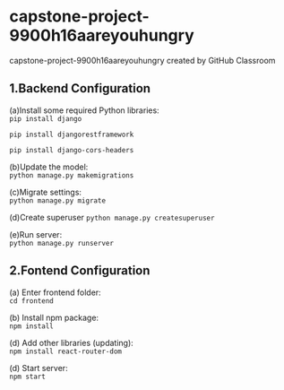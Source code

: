 # capstone-project-9900h16aareyouhungry
capstone-project-9900h16aareyouhungry created by GitHub Classroom

## 1.Backend Configuration
(a)Install some required Python libraries:  
`pip install django`  

`pip install djangorestframework`  

`pip install django-cors-headers`

(b)Update the model:  
`python manage.py makemigrations`

(c)Migrate settings:  
`python manage.py migrate`

(d)Create superuser
`python manage.py createsuperuser`

(e)Run server:  
`python manage.py runserver`


## 2.Fontend Configuration
(a) Enter frontend folder:  
`cd frontend`
    
(b) Install npm package:  
`npm install`

(d) Add other libraries (updating):  
`npm install react-router-dom`

(d) Start server:  
`npm start`

